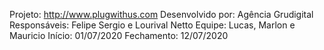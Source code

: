 Projeto: http://www.plugwithus.com
Desenvolvido por: Agência Grudigital
Responsáveis: Felipe Sergio e Lourival Netto
Equipe: Lucas, Marlon e Mauricio
Início: 01/07/2020
Fechamento: 12/07/2020
